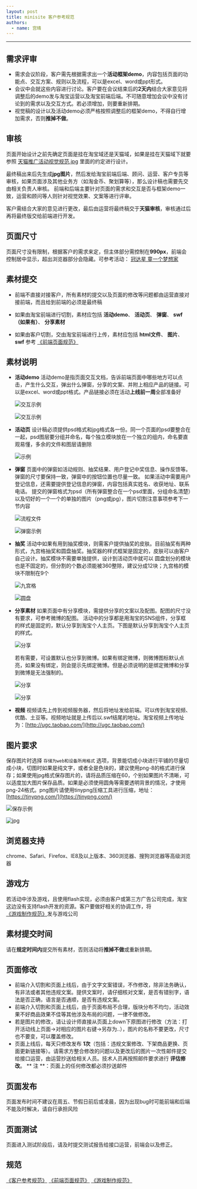 ```yaml
---
layout: post
title: minisite 客户参考规范
authors:
  - name: 宫晴
---
```


---

## 需求评审
+ 需求会议阶段，客户需先根据需求出一个**活动框架demo**，内容包括页面的功能点、交互方案、规则以及流程，可以是excel、word或ppt形式。
+ 会议中会就这些内容进行讨论。客户要在会议结束后的**2天内**结合大家意见将调整后的demo发与淘宝运营以及淘宝前端后端。不可随意增加会议中没有讨论到的需求以及交互方式。若必须增加，则要重新排期。
+ 视觉稿的设计以及活动demo必须严格按照调整后的框架demo，不得自行增加需求，否则**推掉不做**。

## 审核
页面开始设计之前先确定页面是挂在淘宝域还是天猫域，如果是挂在天猫域下就要参照 [天猫推广活动视觉规范.jpg](http://gtms02.alicdn.com/tps/i2/T1hzwaFLBaXXcSWs3Q-1200-6552.jpeg) 里面的约定进行设计。

最终稿出来后先生成**jpg图片**，然后发给淘宝前端后端、顾问、运营、客户专员等审核，如果页面涉及其他业务方（如淘金币、聚划算等），那么设计稿也需要先交由相关负责人审核。
前端和后端主要针对页面的需求和交互是否与框架demo一致，运营和顾问等人则针对视觉效果、文案等进行评审。

客户需结合大家的意见进行更改，最后由运营将最终稿交于**天猫审核**，审核通过后再将最终版交给前端进行开发。

## 页面尺寸
页面尺寸没有限制，根据客户的需求来定，但主体部分需控制在**990px**，前端会控制居中显示，超出浏览器部分会隐藏。可参考活动：
[冠达星 童一个梦想家](http://www.taobao.com/market/alimama/gudxon.php)

## 素材提交
+ 前端不直接对接客户，所有素材的提交以及页面的修改等问题都由运营直接对接前端，而且给到前端的必须是最终稿

+ 如果由淘宝前端进行切割，素材应包括 **活动demo**、 **活动页**、 **弹窗**、 **swf（如果有）**、 **分享素材** 

+ 如果由客户切割，交由淘宝前端进行上传，素材应包括 **html文件**、 **图片**、 **swf**
参考 [《前端页面规范》](http://thx.alibaba-inc.com/activity/standard-fed/)

## 素材说明
+ **活动demo**
活动demo是指页面交互文档，告诉前端页面中哪些地方可以点击，产生什么交互，弹出什么弹窗，分享的文案、并附上相应产品的链接。可以是excel、word或ppt格式。产品链接必须在活动**上线前一周**全部准备好

  ![交互示例](http://gtms01.alicdn.com/tps/i1/T1cUoaFIdaXXcsIQ.b-1275-597.jpg)
  
  ![交互示例](http://gtms02.alicdn.com/tps/i2/T1oGgdFTRXXXXDvS_r-917-464.jpg)

+ **活动页** 
设计稿必须提供psd格式和jpg格式各一份。同一个页面的psd要整合在一起，psd图层要分组并命名，每个独立模块放在一个独立的组内，命名要直观易懂，多余的文件和图层请删除

  ![示例](http://gtms01.alicdn.com/tps/i1/T1.CsaFU8XXXXMj36m-1351-976.png)

+ **弹窗**
页面中的弹窗如活动规则、抽奖结果、用户登记中奖信息、操作反馈等。
弹窗的尺寸要保持一致，弹窗中的按钮位置也尽量一致。
如果活动中需要用户登记信息，还需要提供登记信息的弹窗，内容包括真实姓名、收获地址、联系电话。
提交的弹窗格式为psd（所有弹窗整合在一个psd里面，分组命名清楚）以及切好的一个一个的单独的图片（png或jpg），图片切割注意事项参考下一节内容

  ![流程文件](http://gtms01.alicdn.com/tps/i1/T1.iAaFHNaXXXgBOHA-3300-2000.jpg)

  ![弹窗示例](http://gtms01.alicdn.com/tps/i1/T1CAkeFFNXXXcEPvsg-495-330.jpg)
  
+ **抽奖**
活动中如果有用到抽奖模块，则需客户提供抽奖的皮肤。目前抽奖有两种形式，九宫格抽奖和圆盘抽奖。抽奖器的样式框架是固定的，皮肤可以由客户自己设计。抽奖模块不需要单独提供，设计到活动页中就可以
圆盘划分的模块也是不固定的，但分割的个数必须能被360整除，建议分成12块；九宫格的模块不限制在9个

  ![九宫格](http://gtms04.alicdn.com/tps/i4/T1cR3eFKXXXXbecfjX-1024-513.jpg)

  ![圆盘](http://gtms03.alicdn.com/tps/i3/T1FCcaFKFaXXX7VPsF-1109-584.jpg)
  
+ **分享素材**
如果页面中有分享模块，需提供分享的文案以及配图。配图的尺寸没有要求，可参考微博的配图。
活动中的分享都是用淘宝的SNS组件，分享框的样式是固定的，默认分享到淘宝个人主页。下图是默认分享到淘宝个人主页的样式。

  ![分享](http://gtms01.alicdn.com/tps/i1/T14TsXFF0bXXX.DX34-447-375.jpg)
  
    若有需要，可设置默认也分享到微博。如果有绑定微博，则微博图标默认点亮，如果没有绑定，则会提示先绑定微博。但是必须说明的是绑定微博和分享到微博是无法强制的。

  ![分享](http://gtms04.alicdn.com/tps/i4/T1CkPuFupiXXX.DX34-447-375.jpg)
  
  ![分享](http://gtms04.alicdn.com/tps/i4/T18KebFqXkXXXSDww6-448-376.jpg)

+ **视频**
视频请先上传到视频服务器，然后将地址发给前端。可以传到淘宝视频、优酷、土豆等。视频地址就是上传后以.swf结尾的地址。淘宝视频上传地址为：[http://ugc.taobao.com/](http://ugc.taobao.com/)
  
## 图片要求
保存图片时选择 `存储为web和设备所用格式` 选项，背景能切成小块进行平铺的尽量切成小块，切图时如果是纯文字，或者全是色块的，建议使用png-8的格式进行保存；如果使用jpg格式保存图片的，请将品质压缩在60，个别如果图片不清晰，可以适度加大图片保存品质。如果是必须使用圆角等需要透明背景的情况，才使用png-24格式。png图片请使用tinypng压缩工具进行压缩，地址：[https://tinypng.com/](https://tinypng.com/)

![保存示例](http://gtms04.alicdn.com/tps/i4/T1HQMcFMRcXXcBfSTk-354-463.jpg)

![jpg](http://gtms03.alicdn.com/tps/i3/T1wHUbFN4cXXXim52h-990-240.jpg)

## 浏览器支持
chrome、Safari、Firefox、IE8及以上版本、360浏览器、搜狗浏览器等高级浏览器

## 游戏方
若活动中涉及游戏，且使用flash实现，必须由客户或第三方广告公司完成，淘宝这边没有支持flash开发的资源。客户要做好相关的协调工作，将[《游戏制作规范》](http://thx.alibaba-inc.com/activity/standard-flash/)发与游戏公司

## 素材提交时间
请在**规定时间内**提交所有素材，否则活动将**推掉不做**或重新排期。

## 页面修改
+ 前端介入切割和页面上线后，由于文字文案错误，不作修改，除非法务确认，有非法或者其他违规文案。提供文案时，请仔细核对文案，是否有错别字，语法是否正确，语言是否通顺，是否有违规文案。
+ 前端介入切割和页面上线后，由于页面布局不合理，版块分布不均匀，活动效果不好商品效果不佳等其他涉及布局的问题，一律不做修改。
+ 若是图片的修改，请让设计师直接从页面上down下原图进行修改（方法：打开活动线上页面->对相应的图片右键->另存为..），图片的名称不要更改，尺寸也不要变，可以覆盖修改。
+ 页面上线后，每天只修改发布 **1次**（包括：违规文案修改、下架商品更换、页面更新链接等）。请需求方整合修改的问题以及更改后的图片一次性邮件提交给接口运营，由运营抄送给相关人员。技术人员再按照邮件要求进行 **评估修改**。
** 注 **：页面上的任何修改都必须抄送邮件


## 页面发布
页面发布时间不建议在周五、节假日前后或凌晨，因为出现bug时可能前端和后端不能及时解决，请自行承担风险

## 页面测试
页面进入测试阶段后，请及时提交测试报告给接口运营，前端会以及修正。

## 规范
[《客户参考规范》](http://thx.alibaba-inc.com/activity/standard-client/)
[《前端页面规范》](http://thx.alibaba-inc.com/activity/standard-fed/)
[《游戏制作规范》](http://thx.alibaba-inc.com/activity/standard-flash/)